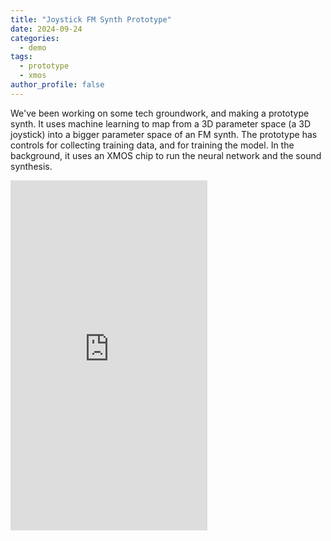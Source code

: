 ```yaml
---
title: "Joystick FM Synth Prototype"
date: 2024-09-24
categories:
  - demo
tags:
  - prototype
  - xmos
author_profile: false
---
```



We've been working on some tech groundwork, and making a prototype synth.  It uses machine learning to map from a 3D parameter space (a 3D joystick) into a bigger parameter space of an FM synth.  The prototype has controls for collecting training data, and for training the model. In the background, it uses an XMOS chip to run the neural network and the sound synthesis.


<iframe width="315" height="560"
src="https://www.youtube.com/embed/oHhd-ZfGYwg"
title="YouTube video player"
frameborder="0"
allow="accelerometer; autoplay; clipboard-write; encrypted-media; gyroscope; picture-in-picture; web-share"
allowfullscreen></iframe>


